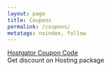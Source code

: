 ```yaml
---
layout: page
title: Coupons
permalink: /coupons/
metatags: noindex, follow
---
```

<div class="panel panel-success">
  <div class="panel-heading">
    <a class="panel-title" href="/coupons/hostgator/">Hostgator Coupon Code</a>
  </div>
	 <div class="panel-body">
		Get discount on Hosting package
	 </div>
</div>